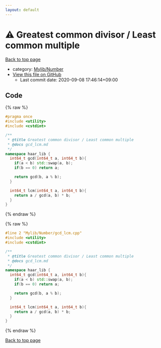 ```yaml
---
layout: default
---
```


<!-- mathjax config similar to math.stackexchange -->
<script type="text/javascript" async
  src="https://cdnjs.cloudflare.com/ajax/libs/mathjax/2.7.5/MathJax.js?config=TeX-MML-AM_CHTML">
</script>
<script type="text/x-mathjax-config">
  MathJax.Hub.Config({
    TeX: { equationNumbers: { autoNumber: "AMS" }},
    tex2jax: {
      inlineMath: [ ['$','$'] ],
      processEscapes: true
    },
    "HTML-CSS": { matchFontHeight: false },
    displayAlign: "left",
    displayIndent: "2em"
  });
</script>

<script type="text/javascript" src="https://cdnjs.cloudflare.com/ajax/libs/jquery/3.4.1/jquery.min.js"></script>
<script src="https://cdn.jsdelivr.net/npm/jquery-balloon-js@1.1.2/jquery.balloon.min.js" integrity="sha256-ZEYs9VrgAeNuPvs15E39OsyOJaIkXEEt10fzxJ20+2I=" crossorigin="anonymous"></script>
<script type="text/javascript" src="../../../assets/js/copy-button.js"></script>
<link rel="stylesheet" href="../../../assets/css/copy-button.css" />


# :warning: Greatest common divisor / Least common multiple

<a href="../../../index.html">Back to top page</a>

* category: <a href="../../../index.html#5fda78fda98ef9fc0f87c6b50d529f19">Mylib/Number</a>
* <a href="{{ site.github.repository_url }}/blob/master/Mylib/Number/gcd_lcm.cpp">View this file on GitHub</a>
    - Last commit date: 2020-09-08 17:46:14+09:00




## Code

<a id="unbundled"></a>
{% raw %}
```cpp
#pragma once
#include <utility>
#include <cstdint>

/**
 * @title Greatest common divisor / Least common multiple
 * @docs gcd_lcm.md
 */
namespace haar_lib {
  int64_t gcd(int64_t a, int64_t b){
    if(a < b) std::swap(a, b);
    if(b == 0) return a;

    return gcd(b, a % b);
  }

  int64_t lcm(int64_t a, int64_t b){
    return a / gcd(a, b) * b;
  }
}

```
{% endraw %}

<a id="bundled"></a>
{% raw %}
```cpp
#line 2 "Mylib/Number/gcd_lcm.cpp"
#include <utility>
#include <cstdint>

/**
 * @title Greatest common divisor / Least common multiple
 * @docs gcd_lcm.md
 */
namespace haar_lib {
  int64_t gcd(int64_t a, int64_t b){
    if(a < b) std::swap(a, b);
    if(b == 0) return a;

    return gcd(b, a % b);
  }

  int64_t lcm(int64_t a, int64_t b){
    return a / gcd(a, b) * b;
  }
}

```
{% endraw %}

<a href="../../../index.html">Back to top page</a>

